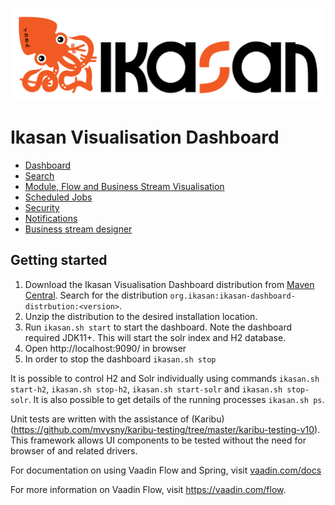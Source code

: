 ![IKASAN](../../developer/docs/quickstart-images/Ikasan-title-transparent.png)

# Ikasan Visualisation Dashboard

- [Dashboard](./dashboard.md)
- [Search](./search.md)
- [Module, Flow and Business Stream Visualisation](./visualisation-screens.md)
- [Scheduled Jobs](./scheduler.md)
- [Security](./security.md)
- [Notifications](./notifications.md)
- [Business stream designer](./notifications.md)

## Getting started

1. Download the Ikasan Visualisation Dashboard distribution from [Maven Central](https://search.maven.org/search?q=org.ikasan). Search for the distribution `org.ikasan:ikasan-dashboard-distrbution:<version>`. 
2. Unzip the distribution to the desired installation location.
3. Run `ikasan.sh start` to start the dashboard. Note the dashboard required JDK11+. This will start the solr index and H2 database.
4. Open http://localhost:9090/ in browser
5. In order to stop the dashboard `ikasan.sh stop`

It is possible to control H2 and Solr individually using commands `ikasan.sh start-h2`, `ikasan.sh stop-h2`, `ikasan.sh start-solr` and `ikasan.sh stop-solr`. It is also possible to get details of the running processes `ikasan.sh ps`.

Unit tests are written with the assistance of (Karibu)(https://github.com/mvysny/karibu-testing/tree/master/karibu-testing-v10). This framework 
allows UI components to be tested without the need for browser of and related drivers.

For documentation on using Vaadin Flow and Spring, visit [vaadin.com/docs](https://vaadin.com/docs/v10/flow/spring/tutorial-spring-basic.html)

For more information on Vaadin Flow, visit https://vaadin.com/flow.

